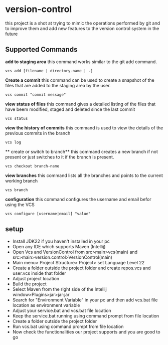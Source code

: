 # version-control

this project is a shot at trying to mimic the operations performed by git and to improve them and add new features to the version control system in the future

## Supported Commands
**add to staging area**
this command works similar to the git add command.
	

    vcs add [filename | directory-name | .]
	   
**Create a commit**
this command can be used to create a snapshot of the files that are added to the staging area by the user.

    vcs commit "commit message"
	    
**view status of files**
this command gives a detailed listing of the files that have beem modified, staged and deleted since the last commit
	

    vcs status
	    
**view the history of commits**
this command is used to view the details of the previous commits in the branch
	

    vcs log
    
** create or switch to branch**
this command creates a new branch if not present or just switches to it if the branch is present.
	
    vcs checkout branch-name

**view branches**
this command lists all the branches and points to the current working branch
	

    vcs branch
    
**configuration**
this command configures the username and email befor using the VCS
	

    vcs configure [username|email] "value"
	    
## setup

 - Install JDK22 if you haven't installed in your pc
 - Open any IDE which supports Maven (Intellij)
 - Open Vcs and VersionControl from src>main>vcs(main) and src>main>version.control>VersionControl(main)
 - Main menu> Project Structure> Project> set Language Level 22
 - Create a folder outside the project folder and create repos.vcs and user.vcs inside that folder
 - Adjust project location
 - Build the project
 - Select Maven from the right side of the Intellij window>Plugins>jar>jar:jar
 - Search for "Environment Variable" in your pc and then add vcs.bat file location as environment variable
 - Adjust your service.bat and vcs.bat file location
 - Keep the service.bat running using command prompt from file location
 - Create a folder outside the project folder
 - Run vcs.bat using command prompt from file location
 - Now check the functionalities our project supports
and you are good to go





